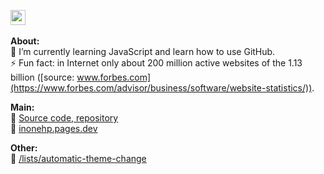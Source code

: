 
<img src="https://avatars.githubusercontent.com/u/115393328?v=4" width="24px" height="24px" alt="ava"><br>   
<strong>About:</strong>  
🌱 I’m currently learning JavaScript and learn how to use GitHub.  
⚡ Fun fact: in Internet only about 200 million active websites of the 1.13 billion ([source: www.forbes.com](https://www.forbes.com/advisor/business/software/website-statistics/)).  

<strong>Main:</strong>  
📁 [Source code, repository](https://github.com/inonehp/inonehp.pages.dev)  
🔗 [inonehp.pages.dev](https://inonehp.pages.dev/)   

<strong>Other:</strong>  
📁 [/lists/automatic-theme-change](https://github.com/stars/inonehp/lists/automatic-theme-change)  


<!--
**inonehp/inonehp** is a ✨ _special_ ✨ repository because its `README.md` (this file) appears on your GitHub profile.

Here are some ideas to get you started:

- 🔭 I’m currently working on ...
- 🌱 I’m currently learning ...
- 👯 I’m looking to collaborate on ...
- 🤔 I’m looking for help with ...
- 💬 Ask me about ...
- 📫 How to reach me: ...
- 😄 Pronouns: ...
- ⚡ Fun fact: ...
-->


